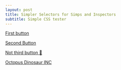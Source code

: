 ```yaml
---
layout: post
title: Simpler Selectors for Simps and Inspectors
subtitle: Simple CSS tester
---
```



<a id="button1" href="https://example.com" target="_blank">First button</a>


<a id="button2" href="https://example.com" target="_blank">Second Button</a>

<a id="button3" class="quack" href="https://example.com">Not third button 😤</a>

<a id="button4" href="https://example.com">Octopus Dinosaur INC</a>
 
 